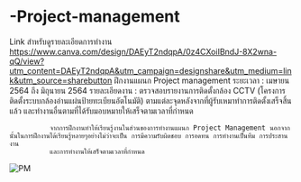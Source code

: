 # -Project-management

Link สำหรับดูรายละเอียดการทำงาน https://www.canva.com/design/DAEyT2ndqpA/0z4CXoiIBndJ-8X2wna-qQ/view?utm_content=DAEyT2ndqpA&utm_campaign=designshare&utm_medium=link&utm_source=sharebutton
ฝึกงานแผนก Project management
ระยะเวลา : เมษายน 2564 ถึง มิถุนายน 2564
รายละเอียดงาน : ตรวจสอบรายงานการติดตั้งกล้อง CCTV (โครงการติดตั้งระบบกล้องอ่านแผ่นป้ายทะเบียนอัตโนมัติ) ตามแต่ละจุดหลังจากที่ผู้รับเหมาทำการติดตั้งเสร็จสิ้นแล้ว
              และทำงานอื่นตามที่ได้รับมอบหมายให้เสร็จตามเวลาที่กำหนด
              
              จากการฝึกงานทำให้เรียนรู้งานในส่วนของการทำงานแผนก Project Management นอกจากนั้นในการฝึกงานได้เรียนรู้หลายๆอย่างไม่ว่าจะเป็น การมีความรับผิดชอบ การอดทน การทำงานเป็นทีม การประสานงาน 
              และการทำงานให้เสร็จตามเวลาที่กำหนด
              
![PM](https://user-images.githubusercontent.com/49346370/145704009-76fa5ee4-abb3-4d14-b5c6-d10322cf7bcf.PNG)
